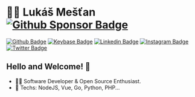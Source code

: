 # :technologist: Lukáš Mešťan [![Github Sponsor Badge](https://img.shields.io/badge/-support%20me%20-f9b3dd?style=for-the-badge&logo=github&logoColor=white&link=https://github.com/sponsors/arzzen?o=esb)](https://github.com/sponsors/arzzen?o=esb) 

[![Github Badge](https://img.shields.io/badge/-Github-000?style=flat-square&logo=Github&logoColor=white&link=https://github.com/arzzen)](https://github.com/arzzen)
[![Keybase Badge](https://img.shields.io/badge/-Keybase-red?style=flat-square&logo=Keybase&logoColor=white&link=https://keybase.io/get/)](https://keybase.io/get/)
[![Linkedin Badge](https://img.shields.io/badge/-LinkedIn-blue?style=flat-square&logo=Linkedin&logoColor=white&link=https://www.linkedin.com/in/lukasmestan/)](https://www.linkedin.com/in/lukasmestan/)
[![Instagram Badge](https://img.shields.io/badge/-Instagram-important?style=flat-square&logo=Instagram&logoColor=white&link=https://www.instagram.com/macicko/)](https://www.instagram.com/macicko/)
[![Twitter Badge](https://img.shields.io/badge/-Twitter-blue?style=flat-square&logo=Twitter&logoColor=white&link=https://twitter.com/arzzen)](https://twitter.com/arzzen)

## Hello and Welcome! 👋

- :man_technologist: Software Developer & Open Source Enthusiast. 
- :yellow_heart: Techs: NodeJS, Vue, Go, Python, PHP...


